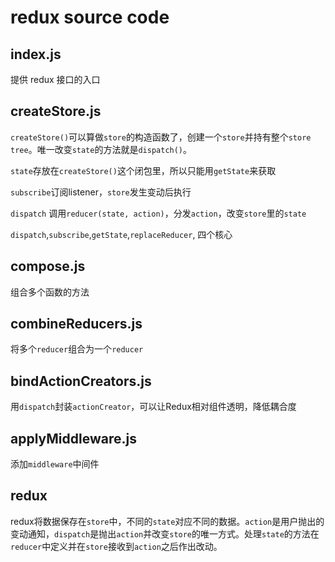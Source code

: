 # redux source code

## index.js

提供 redux 接口的入口

## createStore.js

`createStore()`可以算做`store`的构造函数了，创建一个`store`并持有整个`store tree`。唯一改变`state`的方法就是`dispatch()`。

`state`存放在`createStore()`这个闭包里，所以只能用`getState`来获取

`subscribe`订阅listener，`store`发生变动后执行

`dispatch` 调用`reducer(state, action)`，分发`action`，改变`store`里的`state`

`dispatch`,`subscribe`,`getState`,`replaceReducer`, 四个核心

## compose.js

组合多个函数的方法

## combineReducers.js

将多个`reducer`组合为一个`reducer`

## bindActionCreators.js

用`dispatch`封装`actionCreator`，可以让Redux相对组件透明，降低耦合度

## applyMiddleware.js

添加`middleware`中间件

## redux

redux将数据保存在`store`中，不同的`state`对应不同的数据。`action`是用户抛出的变动通知，`dispatch`是抛出`action`并改变`store`的唯一方式。处理`state`的方法在`reducer`中定义并在`store`接收到`action`之后作出改动。